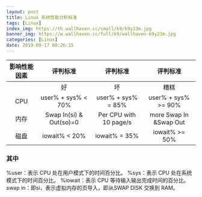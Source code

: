 ```yaml
---
layout: post
title: Linux 系统性能分析标准
tags: [Linux]
index_img: https://th.wallhaven.cc/small/k9/k9y23m.jpg
banner_img: https://w.wallhaven.cc/full/k9/wallhaven-k9y23m.jpg
categories: [Linux]
date: 2019-09-17 09:26:15
---
```


| 影响性能因素 | 评判标准  | 评判标准  | 评判标准  |
| :----:| :----: | :----: | :----:|
|  | 好 | 坏 | 糟糕 |
| CPU | user% + sys% < 70% | user% + sys% = 85% | user% + sys% >= 90% |
| 内存 | Swap In(si) & Out(so)=0 | Per CPU with 10 page/s | more Swap In &Swap Out |
| 磁盘 | iowait% < 20% | iowait% = 35% | iowait% >= 50% |

### 其中
%user：表示 CPU 处在用户模式下的时间百分比。
%sys：表示 CPU 处在系统模式下的时间百分比。
%iowait：表示 CPU 等待输入输出完成时间的百分比。
swap in：即si，表示虚拟内存的页导入，即从SWAP DISK 交换到 RAM。
